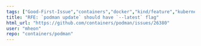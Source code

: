 ```yaml
---
tags: ["Good-First-Issue","containers","docker","kind/feature","kubernetes","linux","oci","triaged"]
title: "RFE: `podman update` should have `--latest` flag"
html_url: "https://github.com/containers/podman/issues/26380"
user: "mheon"
repo: "containers/podman"
---
```


